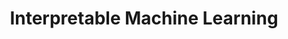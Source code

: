 ---
title: "Interpretable Machine Learning"
layout: category
permalink: /category/Interpretable Machine Learning/
author_profile: true
taxonomy: Interpretable Machine Learning
---